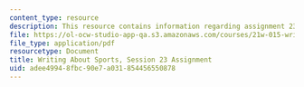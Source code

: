```yaml
---
content_type: resource
description: This resource contains information regarding assignment 23.
file: https://ol-ocw-studio-app-qa.s3.amazonaws.com/courses/21w-015-writing-and-rhetoric-writing-about-sports-fall-2013/adee49948fbc90e7a031854456550878_MIT21W_015F13_Assignment23.pdf
file_type: application/pdf
resourcetype: Document
title: Writing About Sports, Session 23 Assignment
uid: adee4994-8fbc-90e7-a031-854456550878
---
```


